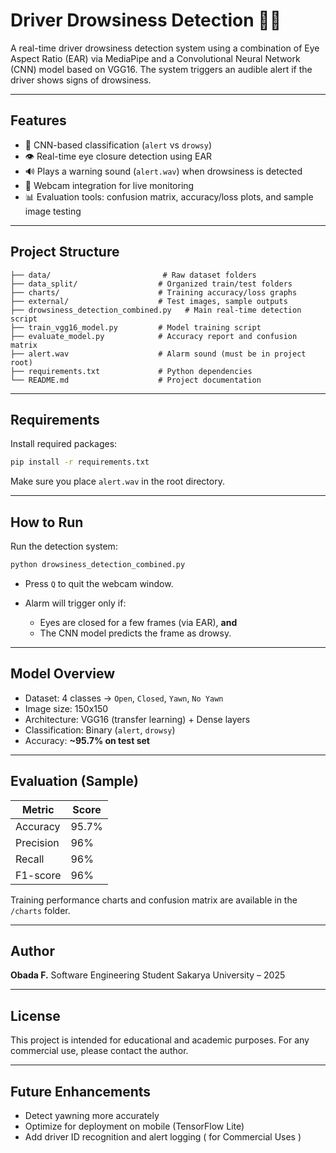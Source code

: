 # Driver Drowsiness Detection 🚗💤

A real-time driver drowsiness detection system using a combination of Eye Aspect Ratio (EAR) via MediaPipe and a Convolutional Neural Network (CNN) model based on VGG16. The system triggers an audible alert if the driver shows signs of drowsiness.

---

## Features

* 🧠 CNN-based classification (`alert` vs `drowsy`)
* 👁️ Real-time eye closure detection using EAR
* 🔊 Plays a warning sound (`alert.wav`) when drowsiness is detected
* 🎥 Webcam integration for live monitoring
* 📊 Evaluation tools: confusion matrix, accuracy/loss plots, and sample image testing

---

## Project Structure

```
├── data/                         # Raw dataset folders
├── data_split/                  # Organized train/test folders
├── charts/                      # Training accuracy/loss graphs
├── external/                    # Test images, sample outputs
├── drowsiness_detection_combined.py   # Main real-time detection script
├── train_vgg16_model.py         # Model training script
├── evaluate_model.py            # Accuracy report and confusion matrix
├── alert.wav                    # Alarm sound (must be in project root)
├── requirements.txt             # Python dependencies
└── README.md                    # Project documentation
```

---

## Requirements

Install required packages:

```bash
pip install -r requirements.txt
```

Make sure you place `alert.wav` in the root directory.

---

## How to Run

Run the detection system:

```bash
python drowsiness_detection_combined.py
```

* Press `Q` to quit the webcam window.
* Alarm will trigger only if:

  * Eyes are closed for a few frames (via EAR), **and**
  * The CNN model predicts the frame as drowsy.

---

## Model Overview

* Dataset: 4 classes → `Open`, `Closed`, `Yawn`, `No Yawn`
* Image size: 150x150
* Architecture: VGG16 (transfer learning) + Dense layers
* Classification: Binary (`alert`, `drowsy`)
* Accuracy: **\~95.7% on test set**

---

## Evaluation (Sample)

| Metric    | Score |
| --------- | ----- |
| Accuracy  | 95.7% |
| Precision | 96%   |
| Recall    | 96%   |
| F1-score  | 96%   |

Training performance charts and confusion matrix are available in the `/charts` folder.

---

## Author

**Obada F.**
Software Engineering Student
Sakarya University – 2025

---

## License

This project is intended for educational and academic purposes. For any commercial use, please contact the author.

---

## Future Enhancements

* Detect yawning more accurately
* Optimize for deployment on mobile (TensorFlow Lite)
* Add driver ID recognition and alert logging ( for Commercial Uses )
